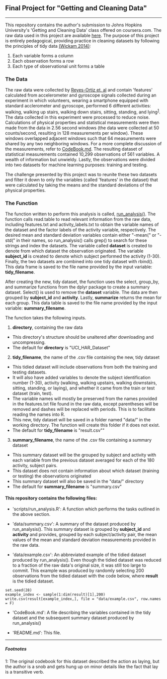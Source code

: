 ## Final Project for "Getting and Cleaning Data"

-----------------------------------------------

This repository contains the author's submission to Johns Hopkins University's 'Getting and Cleaning Data' class offered on coursera.com. The raw data used in this project are available [here](https://d396qusza40orc.cloudfront.net/getdata%2Fprojectfiles%2FUCI%20HAR%20Dataset.zip). The purpose of this project is entirely pedagogical, providing practice in cleaning datasets by following the principles of tidy data [(Wickam 2014)](https://vita.had.co.nz/papers/tidy-data.html):

1. Each variable forms a column
2. Each observation forms a row
3. Each type of observational unit forms a table

### The Data
The raw data were collected by [Reyes-Ortiz et. al](http://archive.ics.uci.edu/ml/datasets/human+activity+recognition+using+smartphones) and contain 'features' calculated from accelerometer and gyroscope signals collected during an experiment in which volunteers, wearing a smartphone equipped with standard acclerometer and gyroscope, performed 6 different activities: walking, walking up stairs, walking down stairs, sitting, standing, and lying<sup>[1](#footnote1)</sup>. 
The data collected in this experiment were processed to reduce noise. Calculations of physical properties and statistical measurements were then made from the data in 2.56 second windows (the data were collected at 50 counts/second, resulting in 128 measurements per window). These windows overlapped adjacent windows such that 64 measurements were shared by any two neighboring windows. For a more complete discussion of the measurements, refer to [CodeBook.md](https://github.com/1earning-R/Getting_Cleaning_Data_CourseProject/blob/master/CodeBook.md). The resulting dataset of statistical measurements contained 10,299 observations of 561 variables. A wealth of information but unwieldy. Lastly, the observations were divided into two datasets for machine learning purposes: training and testing.


The challenge presented by this project was to reunite these two datasets and filter it down to only the variables (called 'features' in the dataset) that were calculated by taking the means and the standard deviations of the physical properties.

### The Function
The function written to perform this analysis is called, [run_analysis()](https://github.com/1earning-R/Getting_Cleaning_Data_CourseProject/blob/master/scripts/run_analysis.R). The function calls read.table to read relevant information from the raw data, including features.txt and activity_labels.txt to obtain the variable names of the dataset and the factor labels of the activity variable, respectively. The desired mean and standard deviation variables contain either "-mean(" or "-std(" in their names, so run_analysis() calls grep() to search for these strings and index the datasets. The variable called **dataset** is created to denote from which dataset the observation originated. The variable **subject_id** is created to denote which subject performed the activity (1-30). Finally, the two datasets are combined into one tidy dataset with rbind(). This data frame is saved to the file name provided by the input variable: **tidy_filename**.

After creating the new, tidy dataset, the function uses the select, group_by, and summarize functions from the dplyr package to create a summary dataset. Select() is used to remove the **dataset** variable. The data are then grouped by **subject_id** and **activity**. Lastly, **summarize** returns the mean for each group. This data table is saved to the file name provided by the input variable: **summary_filename**.

The function takes the following inputs.

1. **directory**, containing the raw data 
  * This directory's structure should be unaltered after downloading and uncompressing.
  * The default for **directory** is "UCI_HAR_Dataset"
2. **tidy_filename**, the name of the .csv file containing the new, tidy dataset
  * This tidied dataset will include observations from both the training and testing datasets.
  * It will also have added variables to denote the subject identification number (1-30), activity (walking, walking upstairs, walking downstairs, sitting, standing, or laying), and whether it came from the train or test dataset (train, test).
  * The variable names will mostly be preserved from the names provided in the features.txt file found in the raw data, except parentheses will be removed and dashes will be replaced with periods. This is to facilitate reading the names into R.
  * This new, tidy dataset will be saved in a folder named "data/" in the working directory. The function will create this folder if it does not exist.
  * The default for **tidy_filename** is "result.csv""
3. **summary_filename**, the name of the .csv file containing a summary dataset
  * This summary dataset will be the grouped by subject and activity with each variable from the previous dataset averaged for each of the 180 activity, subject pairs.
  * This dataset does not contain information about which dataset (training or testing) the observations originated
  * This summary dataset will also be saved in the "data/" directory
  * The default for **summary_filename** is "summary.csv"
  

#### This repository contains the following files:

- 'scripts/run_analysis.R': A function which performs the tasks outlined in the above section.

- 'data/summary.csv': A summary of the dataset produced by run_analysis(). This summary dataset is grouped by **subject_id** and **activity** and provides, grouped by each subject/activity pair, the mean values of the mean and standard deviation measurements provided in the raw data.

- 'data/example.csv': An abbreviated example of the tidied dataset produced by run_analysis(). Even though the tidied dataset was reduced to a fraction of the raw data's original size, it was still too large to commit. This example was produced by randomly selecting 200 observations from the tidied dataset with the code below, where **result** is the tidied dataset.

```
set.seed(28)
example_index <- sample(1:dim(result)[1],200)
write.csv(result[example_index,], file = "data/example.csv", row.names = F)  
```

- 'CodeBook.md': A file describing the variables contained in the tidy dataset and the subsequent summary dataset produced by run_analysis()

- 'README.md': This file.

----------------------------------------------------
##### Footnotes
<a name="footnote1">1</a>: The original codebook for this dataset described the action as laying, but the author is a snob and gets hung up on minor details like the fact that lay is a transitive verb.